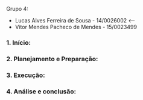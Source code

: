 Grupo 4:
- Lucas Alves Ferreira de Sousa - 14/0026002 <--
- Vitor Mendes Pacheco de Mendes - 15/0023499

### 1.	Início:

### 2.	Planejamento e Preparação:

### 3.	Execução:

### 4.	Análise e conclusão:
